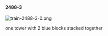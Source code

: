 #### 2488-3
![train-2488-3-0.png](https://github.com/lil-lab/nlvr/raw/master/nlvr/train/images/63/train-2488-3-0.png "train-2488-3-0.png")

one tower with 2 blue blocks stacked together